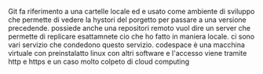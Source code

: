 Git fa riferimento a una cartelle locale ed e usato come ambiente di sviluppo che permette di vedere la hystori del porgetto per passare a una versione precedende. possiede anche una repositori remoto vuol dire un server che permette di replicare esattamnete cio che ho fatto in maniera locale. ci sono vari servizio che condedono questo servizio. codespace è  una macchina virtuale con preinstalatto linux con altri software e l'accesso viene tramite http e https e un caso molto colpeto di cloud computing 